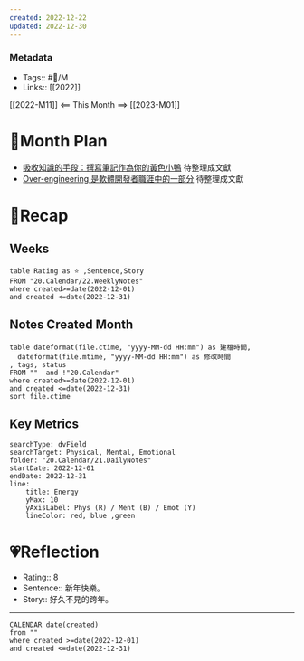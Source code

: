 ```yaml
---
created: 2022-12-22
updated: 2022-12-30
---
```

### Metadata
- Tags:: #📅/M
- Links:: [[2022]]

[[2022-M11]] <== This Month ==> [[2023-M01]]

# 📆Month Plan
-  [吸收知識的手段：撰寫筆記作為你的黃色小鴨](https://yurenju.medium.com/rubber-duck-noting-327c574e7cf4) 待整理成文獻
-  [Over-engineering 是軟體開發者職涯中的一部分](https://yurenju.medium.com/over-engineering-685ebc009fca) 待整理成文獻

# 🍁Recap
## Weeks
```dataview
table Rating as ⭐ ,Sentence,Story
FROM "20.Calendar/22.WeeklyNotes"
where created>=date(2022-12-01) 
and created <=date(2022-12-31)
```
## Notes Created Month

```dataview
table dateformat(file.ctime, "yyyy-MM-dd HH:mm") as 建檔時間,
  dateformat(file.mtime, "yyyy-MM-dd HH:mm") as 修改時間
, tags, status
FROM ""  and !"20.Calendar"
where created>=date(2022-12-01) 
and created <=date(2022-12-31)
sort file.ctime
```
## Key Metrics
``` tracker
searchType: dvField
searchTarget: Physical, Mental, Emotional
folder: "20.Calendar/21.DailyNotes"
startDate: 2022-12-01
endDate: 2022-12-31
line:
	title: Energy
	yMax: 10
	yAxisLabel: Phys (R) / Ment (B) / Emot (Y)
	lineColor: red, blue ,green
```

# 💗Reflection
- Rating:: 8
- Sentence:: 新年快樂。
- Story:: 好久不見的跨年。
---
```dataview
CALENDAR date(created)
from ""
where created >=date(2022-12-01) 
and created <=date(2022-12-31) 
```
